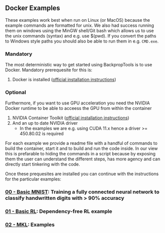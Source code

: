 ## Docker Examples
These examples work best when run on Linux (or MacOS) because the example commands are formatted for unix. We also had success running them on windows using the MinGW shell/Git bash which allows us to use the unix commands (syntax) and e.g. use $(pwd). If you convert the paths to Windows style paths you should also be able to run them in e.g. `CMD.exe`.
### Mandatory
The most deterministic way to get started using BackpropTools is to use Docker. Mandatory prerequesite for this is:
1. Docker is installed ([official installation instructions](https://docs.docker.com/engine/install/))

### Optional
Furthermore, if you want to use GPU acceleration you need the NVIDIA Docker runtime to be able to acceess the GPU from within the container
1. NVIDIA Container Toolkit ([official installation instructions](https://docs.nvidia.com/datacenter/cloud-native/container-toolkit/install-guide.html))
2. And an up to date NVIDIA driver
    * In the examples we are e.g. using CUDA 11.x hence a driver >= 450.80.02 is required

For each example we provide a readme file with a handful of commands to build the container, start it and to build and run the code inside. In our view this is prefarable to hiding the commands in a script because by exposing them the user can understand the different steps, has more agency and can directly start tinkering with the code.

[//]: # (Note: If the building of the Docker image fails it might be because there are old, cached image layers that include outdated repository links. In this case you should used `docker build` with the `--no-cache` flag to force a rebuild of all layers.)

Once these prequesites are installed you can continue with the instructions for the particular examples:

### [00 - Basic MNIST](00_basic_mnist/README.MD): Training a fully connected neural network to classify handwritten digits with > 90% accuracy
### [01 - Basic RL](01_basic_rl/README.MD): Dependency-free RL example
### [02 - MKL](02_mkl/README.MD): Examples